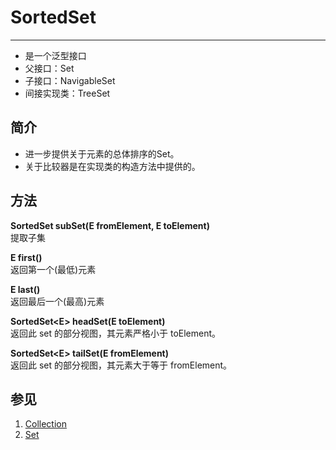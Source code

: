# SortedSet
---
* 是一个泛型接口
* 父接口：Set
* 子接口：NavigableSet
* 间接实现类：TreeSet

## 简介
* 进一步提供关于元素的总体排序的Set。
* 关于比较器是在实现类的构造方法中提供的。

## 方法
**SortedSet<E> subSet(E fromElement, E toElement)**  
提取子集  

**E first()**  
返回第一个(最低)元素  

**E last()**  
返回最后一个(最高)元素  

**SortedSet<E\> headSet(E toElement)**  
返回此 set 的部分视图，其元素严格小于 toElement。  

**SortedSet<E\> tailSet(E fromElement)**  
返回此 set 的部分视图，其元素大于等于 fromElement。

## 参见
1. [Collection](Collection.md)
2. [Set](Set.md)